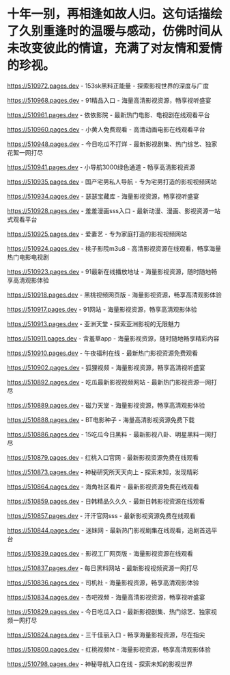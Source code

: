 # 十年一别，再相逢如故人归。这句话描绘了久别重逢时的温暖与感动，仿佛时间从未改变彼此的情谊，充满了对友情和爱情的珍视。

https://510972.pages.dev - 153sk黑料正能量 - 探索影视世界的深度与广度

https://510968.pages.dev - 91精品入口 - 海量高清影视资源，畅享视听盛宴

https://510961.pages.dev - 依依影院 - 最新热门电影、电视剧在线观看平台

https://510960.pages.dev - 小黄人免费观看 - 高清动画电影在线观看平台

https://510948.pages.dev - 今日吃瓜不打烊 - 最新影视剧集、热门综艺、独家花絮一网打尽

https://510941.pages.dev - 小导航3000绿色通道 - 畅享高清影视资源

https://510935.pages.dev - 国产宅男私人导航 - 专为宅男打造的影视视频网站

https://510934.pages.dev - 瑟瑟宝藏库 - 海量影视资源，畅享视听盛宴

https://510928.pages.dev - 羞羞漫画sss入口 - 最新动漫、漫画、影视资源一站式观看平台

https://510925.pages.dev - 爱妻艺 - 专为家庭打造的影视视频网站

https://510924.pages.dev - 桃子影院m3u8 - 高清影视资源在线观看，畅享海量热门电影电视剧

https://510923.pages.dev - 91最新在线播放地址 - 海量影视资源，随时随地畅享高清观影体验

https://510918.pages.dev - 黑桃视频网页版 - 海量影视资源，畅享高清观影体验

https://510917.pages.dev - 91网站 - 海量影视资源，畅享高清观影体验

https://510913.pages.dev - 亚洲天堂 - 探索亚洲影视的无限魅力

https://510911.pages.dev - 含羞草app - 海量影视资源，随时随地畅享精彩内容

https://510910.pages.dev - 午夜福利在线 - 最新热门影视资源免费观看

https://510902.pages.dev - 狐狸视频 - 海量影视资源，畅享高清视听盛宴

https://510892.pages.dev - 吃瓜最新影视视频网站 - 最新热门影视资源一网打尽

https://510889.pages.dev - 磁力天堂 - 海量影视资源，畅享高清观影体验

https://510888.pages.dev - BT电影种子 - 海量高清影视资源免费下载

https://510886.pages.dev - 15吃瓜今日黑料 - 最新影视八卦、明星黑料一网打尽

https://510879.pages.dev - 红桃入口官网 - 最新影视资源免费在线观看

https://510873.pages.dev - 神秘研究所天天向上 - 探索未知，发现精彩

https://510864.pages.dev - 海角社区看片 - 最新影视资源免费在线观看

https://510859.pages.dev - 日韩精品久久久 - 最新日韩影视资源在线观看

https://510857.pages.dev - 汗汗官网sss - 最新影视资源免费在线观看

https://510844.pages.dev - 迷妹网 - 最新热门影视剧集在线观看，追剧首选平台

https://510839.pages.dev - 影视工厂网页版 - 海量影视资源在线观看

https://510837.pages.dev - 每日黑料网站 - 最新影视视频资源一网打尽

https://510836.pages.dev - 司机社 - 海量影视资源，畅享高清观影体验

https://510834.pages.dev - 杏吧视频 - 海量高清影视资源，畅享视听盛宴

https://510829.pages.dev - 今日吃瓜入口 - 最新影视剧集、热门综艺、独家视频一网打尽

https://510824.pages.dev - 三千佳丽入口 - 畅享海量影视资源，尽在指尖

https://510800.pages.dev - 红桃视频ht - 海量影视资源，畅享高清观影体验

https://510798.pages.dev - 神秘导航入口在线 - 探索未知的影视世界
